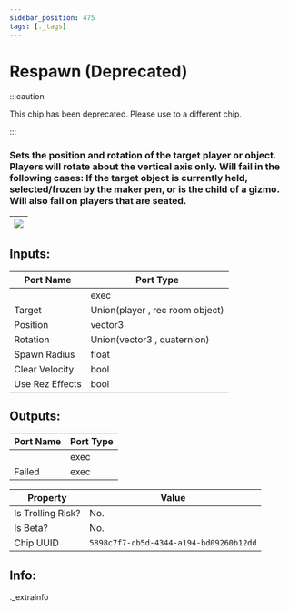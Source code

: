 ```yaml
---
sidebar_position: 475
tags: [._tags]
---
```


# Respawn (Deprecated)
:::caution

This chip has been deprecated. Please use to a different chip.

:::

### Sets the position and rotation of the target player or object. Players will rotate about the vertical axis only. Will fail in the following cases: If the target object is currently held, selected/frozen by the maker pen, or is the child of a gizmo. Will also fail on players that are seated.

| ![](https://images-ext-2.discordapp.net/external/MPmIaQzlEPmgGWlgi-WxBBXt0Bjv_zWPkg1y1f_sy3s/https/www.recroomcircuits.com/image/circuit/absolute-value?width=206&height=108) |
|-----|

## Inputs:
| Port Name | Port Type |
|-----------|-----------|
|  | exec |
| Target | Union(player , rec room object) |
| Position | vector3 |
| Rotation | Union(vector3 , quaternion) |
| Spawn Radius | float |
| Clear Velocity | bool |
| Use Rez Effects | bool |

## Outputs:
| Port Name | Port Type |
|-----------|-----------|
|  | exec |
| Failed | exec | 

| Property  | Value |
|-------------------|-----------|
| Is Trolling Risk? | No. |
| Is Beta? | No. |
| Chip UUID | `5898c7f7-cb5d-4344-a194-bd09260b12dd` |

## Info:
._extrainfo